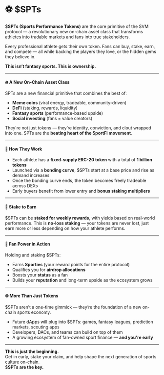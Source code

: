 # ⚽ $SPTs

$**SPTs (Sports Performance Tokens)** are the core primitive of the SVM protocol — a revolutionary new on-chain asset class that transforms athletes into tradable markets and fans into true stakeholders.

Every professional athlete gets their own token. Fans can buy, stake, earn, and compete — all while backing the players they love, or the hidden gems they believe in.

**This isn’t fantasy sports. This is ownership.**

***

#### 🔥 A New On-Chain Asset Class

SPTs are a new financial primitive that combines the best of:

* **Meme coins** (viral energy, tradeable, community-driven)
* **DeFi** (staking, rewards, liquidity)
* **Fantasy sports** (performance-based upside)
* **Social investing** (fans = value creators)

They're not just tokens — they’re identity, conviction, and clout wrapped into one. SPTs are the **beating heart of the SportFi movement**.

***

#### 🧠 How They Work

* Each athlete has a **fixed-supply ERC-20 token** with a total of **1 billion tokens**
* Launched via a **bonding curve**, $SPTs start at a base price and rise as demand increases
* Once the bonding curve ends, the token becomes freely tradeable across DEXs
* Early buyers benefit from lower entry and **bonus staking multipliers**

***

#### 💪 Stake to Earn

$SPTs can be **staked for weekly rewards**, with yields based on real-world performance. This is **no-loss staking** — your tokens are never lost, just earn more or less depending on how your athlete performs.

***

#### 🎯 Fan Power in Action

Holding and staking $SPTs:

* Earns **Sporties** (your reward points for the entire protocol)
* Qualifies you for **airdrop allocations**
* Boosts your **status** as a fan
* Builds your **reputation** and long-term upside as the ecosystem grows

***

#### 🌐 More Than Just Tokens

$SPTs aren’t a one-time gimmick — they’re the foundation of a new on-chain sports economy.

* Future dApps will plug into $SPTs: games, fantasy leagues, prediction markets, scouting apps
* Developers, DAOs, and teams can build on top of them
* A growing ecosystem of fan-owned sport finance — **and you're early**

***

**This is just the beginning.**\
Get in early, stake your claim, and help shape the next generation of sports culture on-chain.\
$**SPTs are the key.**
